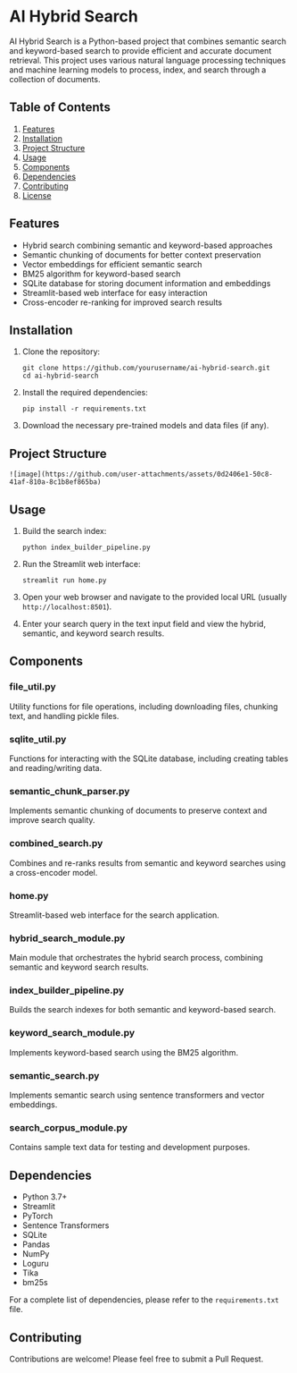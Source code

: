 # AI Hybrid Search

AI Hybrid Search is a Python-based project that combines semantic search and keyword-based search to provide efficient and accurate document retrieval. This project uses various natural language processing techniques and machine learning models to process, index, and search through a collection of documents.

## Table of Contents

1. [Features](#features)
2. [Installation](#installation)
3. [Project Structure](#project-structure)
4. [Usage](#usage)
5. [Components](#components)
6. [Dependencies](#dependencies)
7. [Contributing](#contributing)
8. [License](#license)

## Features

- Hybrid search combining semantic and keyword-based approaches
- Semantic chunking of documents for better context preservation
- Vector embeddings for efficient semantic search
- BM25 algorithm for keyword-based search
- SQLite database for storing document information and embeddings
- Streamlit-based web interface for easy interaction
- Cross-encoder re-ranking for improved search results

## Installation

1. Clone the repository:
   ```
   git clone https://github.com/yourusername/ai-hybrid-search.git
   cd ai-hybrid-search
   ```

2. Install the required dependencies:
   ```
   pip install -r requirements.txt
   ```

3. Download the necessary pre-trained models and data files (if any).

## Project Structure

```
![image](https://github.com/user-attachments/assets/0d2406e1-50c8-41af-810a-8c1b8ef865ba)

```

## Usage

1. Build the search index:
   ```
   python index_builder_pipeline.py
   ```

2. Run the Streamlit web interface:
   ```
   streamlit run home.py
   ```

3. Open your web browser and navigate to the provided local URL (usually `http://localhost:8501`).

4. Enter your search query in the text input field and view the hybrid, semantic, and keyword search results.

## Components

### file_util.py
Utility functions for file operations, including downloading files, chunking text, and handling pickle files.

### sqlite_util.py
Functions for interacting with the SQLite database, including creating tables and reading/writing data.

### semantic_chunk_parser.py
Implements semantic chunking of documents to preserve context and improve search quality.

### combined_search.py
Combines and re-ranks results from semantic and keyword searches using a cross-encoder model.

### home.py
Streamlit-based web interface for the search application.

### hybrid_search_module.py
Main module that orchestrates the hybrid search process, combining semantic and keyword search results.

### index_builder_pipeline.py
Builds the search indexes for both semantic and keyword-based search.

### keyword_search_module.py
Implements keyword-based search using the BM25 algorithm.

### semantic_search.py
Implements semantic search using sentence transformers and vector embeddings.

### search_corpus_module.py
Contains sample text data for testing and development purposes.

## Dependencies

- Python 3.7+
- Streamlit
- PyTorch
- Sentence Transformers
- SQLite
- Pandas
- NumPy
- Loguru
- Tika
- bm25s

For a complete list of dependencies, please refer to the `requirements.txt` file.

## Contributing

Contributions are welcome! Please feel free to submit a Pull Request.


